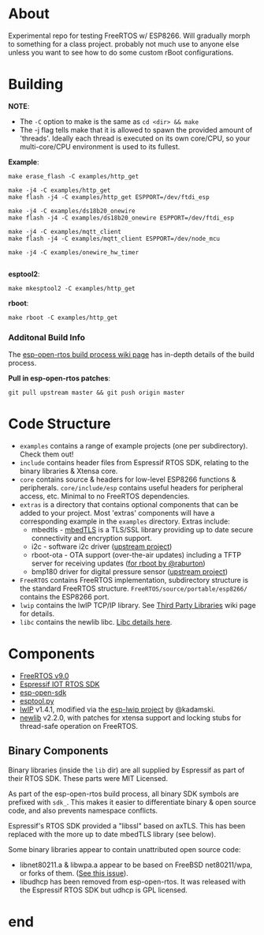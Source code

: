# About

Experimental repo for testing FreeRTOS w/ ESP8266. Will gradually morph to
something for a class project. probably not much use to anyone else unless you
want to see how to do some custom rBoot configurations.

# Building

**NOTE**:
* The `-C` option to make is the same as `cd <dir> && make`
* The -j flag tells make that it is allowed to spawn the provided amount of
  'threads'. Ideally each thread is executed on its own core/CPU, so your
  multi-core/CPU environment is used to its fullest.

**Example**:

```
make erase_flash -C examples/http_get

make -j4 -C examples/http_get
make flash -j4 -C examples/http_get ESPPORT=/dev/ftdi_esp

make -j4 -C examples/ds18b20_onewire
make flash -j4 -C examples/ds18b20_onewire ESPPORT=/dev/ftdi_esp

make -j4 -C examples/mqtt_client
make flash -j4 -C examples/mqtt_client ESPPORT=/dev/node_mcu

make -j4 -C examples/onewire_hw_timer


```

**esptool2**:
```
make mkesptool2 -C examples/http_get
```

**rboot**:
```
make rboot -C examples/http_get
```

### Additonal Build Info

The [esp-open-rtos build process wiki page](https://github.com/SuperHouse/esp-open-rtos/wiki/Build-Process)
has in-depth details of the build process.

**Pull in esp-open-rtos patches**:
```
git pull upstream master && git push origin master
```

# Code Structure

* `examples` contains a range of example projects (one per subdirectory). Check them out!
* `include` contains header files from Espressif RTOS SDK, relating to the binary libraries & Xtensa core.
* `core` contains source & headers for low-level ESP8266 functions & peripherals. `core/include/esp` contains useful headers for peripheral access, etc. Minimal to no FreeRTOS dependencies.
* `extras` is a directory that contains optional components that can be added to your project. Most 'extras' components will have a corresponding example in the `examples` directory. Extras include:
   - mbedtls - [mbedTLS](https://tls.mbed.org/) is a TLS/SSL library providing up to date secure connectivity and encryption support.
   - i2c - software i2c driver ([upstream project](https://github.com/kanflo/esp-open-rtos-driver-i2c))
   - rboot-ota - OTA support (over-the-air updates) including a TFTP server for receiving updates ([for rboot by @raburton](http://richard.burtons.org/2015/05/18/rboot-a-new-boot-loader-for-esp8266/))
   - bmp180 driver for digital pressure sensor ([upstream project](https://github.com/Angus71/esp-open-rtos-driver-bmp180))
* `FreeRTOS` contains FreeRTOS implementation, subdirectory structure is the standard FreeRTOS structure. `FreeRTOS/source/portable/esp8266/` contains the ESP8266 port.
* `lwip` contains the lwIP TCP/IP library. See [Third Party Libraries](https://github.com/SuperHouse/esp-open-rtos/wiki/Third-Party-Libraries) wiki page for details.
* `libc` contains the newlib libc. [Libc details here](https://github.com/SuperHouse/esp-open-rtos/wiki/libc-configuration).


# Components
* [FreeRTOS v9.0](http://www.freertos.org/)
* [Espressif IOT RTOS SDK](https://github.com/espressif/ESP8266_RTOS_SDK)
* [esp-open-sdk](https://github.com/pfalcon/esp-open-sdk/)
* [esptool.py](https://github.com/themadinventor/esptool)
* [lwIP](http://lwip.wikia.com/wiki/LwIP_Wiki) v1.4.1, modified via the [esp-lwip project](https://github.com/kadamski/esp-lwip) by @kadamski.
* [newlib](https://github.com/projectgus/newlib-xtensa) v2.2.0, with patches for xtensa support and locking stubs for thread-safe operation on FreeRTOS.

## Binary Components

Binary libraries (inside the `lib` dir) are all supplied by Espressif as part of their RTOS SDK. These parts were MIT Licensed.

As part of the esp-open-rtos build process, all binary SDK symbols are prefixed with `sdk_`. This makes it easier to differentiate binary & open source code, and also prevents namespace conflicts.

Espressif's RTOS SDK provided a "libssl" based on axTLS. This has been replaced with the more up to date mbedTLS library (see below).

Some binary libraries appear to contain unattributed open source code:

* libnet80211.a & libwpa.a appear to be based on FreeBSD net80211/wpa, or forks of them. ([See this issue](https://github.com/SuperHouse/esp-open-rtos/issues/4)).
* libudhcp has been removed from esp-open-rtos. It was released with the Espressif RTOS SDK but udhcp is GPL licensed.






# end
